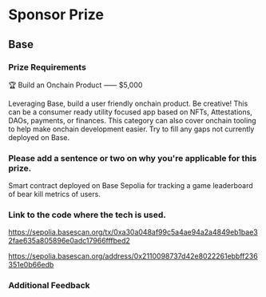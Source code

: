 # Sponsor Prize 

## Base

### Prize Requirements

🏆 Build an Onchain Product ⸺ $5,000

Leveraging Base, build a user friendly onchain product. Be creative!
This can be a consumer ready utility focused app based on NFTs, Attestations, DAOs, payments, or finances.
This category can also cover onchain tooling to help make onchain development easier.
Try to fill any gaps not currently deployed on Base.

### Please add a sentence or two on why you're applicable for this prize.
Smart contract deployed on Base Sepolia for tracking a game leaderboard of bear kill metrics of users.

### Link to the code where the tech is used.
https://sepolia.basescan.org/tx/0xa30a048af99c5a4ae94a2a4849eb1bae32fae635a805896e0adc17966fffbed2

https://sepolia.basescan.org/address/0x2110098737d42e8022261ebbff236351e0b66edb

### Additional Feedback

